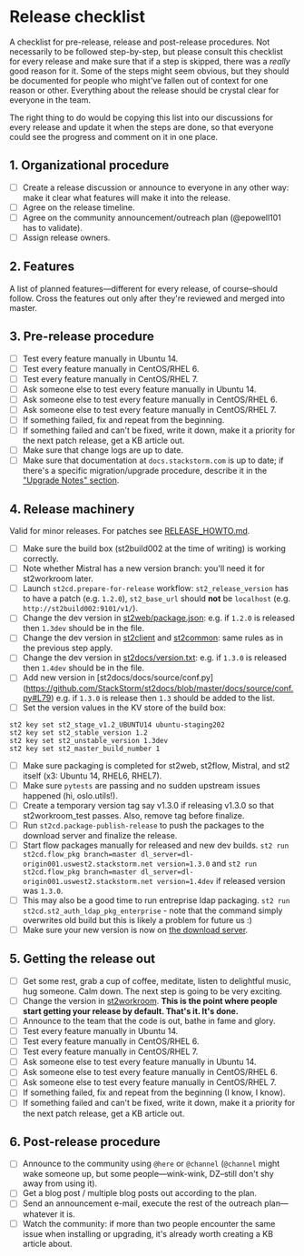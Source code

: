 # Release checklist

A checklist for pre-release, release and post-release procedures. Not necessarily to be followed step-by-step, but please consult this checklist for every release and make sure that if a step is skipped, there was a _really_ good reason for it. Some of the steps might seem obvious, but they should be documented for people who might've fallen out of context for one reason or other. Everything about the release should be crystal clear for everyone in the team.

The right thing to do would be copying this list into our discussions for every release and update it when the steps are done, so that everyone could see the progress and comment on it in one place.

## 1. Organizational procedure

- [ ] Create a release discussion or announce to everyone in any other way: make it clear what features will make it into the release.
- [ ] Agree on the release timeline.
- [ ] Agree on the community announcement/outreach plan (@epowell101 has to validate).
- [ ] Assign release owners.

## 2. Features

A list of planned features—different for every release, of course–should follow. Cross the features out only after they're reviewed and merged into master.

## 3. Pre-release procedure

- [ ] Test every feature manually in Ubuntu 14.
- [ ] Test every feature manually in CentOS/RHEL 6.
- [ ] Test every feature manually in CentOS/RHEL 7.
- [ ] Ask someone else to test every feature manually in Ubuntu 14.
- [ ] Ask someone else to test every feature manually in CentOS/RHEL 6.
- [ ] Ask someone else to test every feature manually in CentOS/RHEL 7.
- [ ] If something failed, fix and repeat from the beginning.
- [ ] If something failed and can't be fixed, write it down, make it a priority for the next patch release, get a KB article out.
- [ ] Make sure that change logs are up to date.
- [ ] Make sure that documentation at `docs.stackstorm.com` is up to date; if there's a specific migration/upgrade procedure, describe it in the ["Upgrade Notes" section](https://docs.stackstorm.com/upgrade_notes.html).

## 4. Release machinery

Valid for minor releases. For patches see [RELEASE_HOWTO.md](https://github.com/StackStorm/st2cd/blob/master/RELEASE_HOWTO.md).

- [ ] Make sure the build box (st2build002 at the time of writing) is working correctly.
- [ ] Note whether Mistral has a new version branch: you'll need it for st2workroom later.
- [ ] Launch `st2cd.prepare-for-release` workflow: `st2_release_version` has to have a patch (e.g. `1.2.0`), `st2_base_url` should __not__ be `localhost` (e.g. `http://st2build002:9101/v1/`).
- [ ] Change the dev version in [st2web/package.json](https://github.com/StackStorm/st2web/blob/master/package.json#L4): e.g. if `1.2.0` is released then `1.3dev` should be in the file.
- [ ] Change the dev version in [st2client](https://github.com/StackStorm/st2/blob/master/st2client/st2client/__init__.py) and [st2common](https://github.com/StackStorm/st2/blob/master/st2common/st2common/__init__.py): same rules as in the previous step apply.
- [ ] Change the dev version in [st2docs/version.txt](https://github.com/StackStorm/st2docs/blob/master/version.txt#L1): e.g. if `1.3.0` is released then `1.4dev` should be in the file.
- [ ] Add new version in [st2docs/docs/source/conf.py] (https://github.com/StackStorm/st2docs/blob/master/docs/source/conf.py#L79) e.g. if `1.3.0` is release then `1.3` should be added to the list.
- [ ] Set the version values in the KV store of the build box:
```
st2 key set st2_stage_v1.2_UBUNTU14 ubuntu-staging202
st2 key set st2_stable_version 1.2
st2 key set st2_unstable_version 1.3dev
st2 key set st2_master_build_number 1
```
- [ ] Make sure packaging is completed for st2web, st2flow, Mistral, and st2 itself (x3: Ubuntu 14, RHEL6, RHEL7).
- [ ] Make sure `pytests` are passing and no sudden upstream issues happened (hi, oslo.utils!).
- [ ] Create a temporary version tag say v1.3.0 if releasing v1.3.0 so that st2workroom_test passes. Also, remove tag before finalize.
- [ ] Run `st2cd.package-publish-release` to push the packages to the download server and finalize the release.
- [ ] Start flow packages manually for released and new dev builds. `st2 run st2cd.flow_pkg branch=master dl_server=dl-origin001.uswest2.stackstorm.net version=1.3.0` and `st2 run st2cd.flow_pkg branch=master dl_server=dl-origin001.uswest2.stackstorm.net version=1.4dev` if released version was `1.3.0`.
- [ ] This may also be a good time to run entreprise ldap packaging. `st2 run st2cd.st2_auth_ldap_pkg_enterprise` - note that the command simply overwrites old build but this is likely a problem for future us :)
- [ ] Make sure your new version is now on [the download server](http://downloads.stackstorm.net/releases/st2/).

## 5. Getting the release out

- [ ] Get some rest, grab a cup of coffee, meditate, listen to delightful music, hug someone. Calm down. The next step is going to be very exciting.
- [ ] Change the version in [st2workroom](https://github.com/StackStorm/st2workroom/blob/ef992a96b721a6c5bf225991749ef52d86ccec1a/hieradata/role/st2.yaml#L8-L11). __This is the point where people start getting your release by default. That's it. It's done.__
- [ ] Announce to the team that the code is out, bathe in fame and glory.
- [ ] Test every feature manually in Ubuntu 14.
- [ ] Test every feature manually in CentOS/RHEL 6.
- [ ] Test every feature manually in CentOS/RHEL 7.
- [ ] Ask someone else to test every feature manually in Ubuntu 14.
- [ ] Ask someone else to test every feature manually in CentOS/RHEL 6.
- [ ] Ask someone else to test every feature manually in CentOS/RHEL 7.
- [ ] If something failed, fix and repeat from the beginning (I know, I know).
- [ ] If something failed and can't be fixed, write it down, make it a priority for the next patch release, get a KB article out.

## 6. Post-release procedure

- [ ] Announce to the community using `@here` or `@channel` (`@channel` might wake someone up, but some people—wink-wink, DZ–still don't shy away from using it).
- [ ] Get a blog post / multiple blog posts out according to the plan.
- [ ] Send an announcement e-mail, execute the rest of the outreach plan—whatever it is.
- [ ] Watch the community: if more than two people encounter the same issue when installing or upgrading, it's already worth creating a KB article about.
